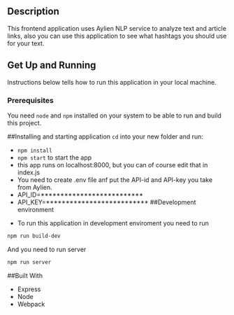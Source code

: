 ## Description
This frontend application uses Aylien NLP service to analyze text and article links, also you can use this
application to see what hashtags you should  use for your text.

 

## Get Up and Running

Instructions below tells how to run this application in your local machine.

### Prerequisites

You need `node` and `npm` installed on your system to be able to run and build this project.

##Installing and starting application
`cd` into your new folder and run:
- ```npm install```
- ```npm start``` to start the app
- this app runs on localhost:8000, but you can of course edit that in index.js
- You need to create .env file anf put the API-id and API-key you take from Aylien.
- API_ID=**************************
- API_KEY=**************************
##Development environment
* To run this application in development enviroment you need to run 
```bash
npm run build-dev
```
And you need to run server
```bash
npm run server
```
##Built With
* Express
* Node
* Webpack